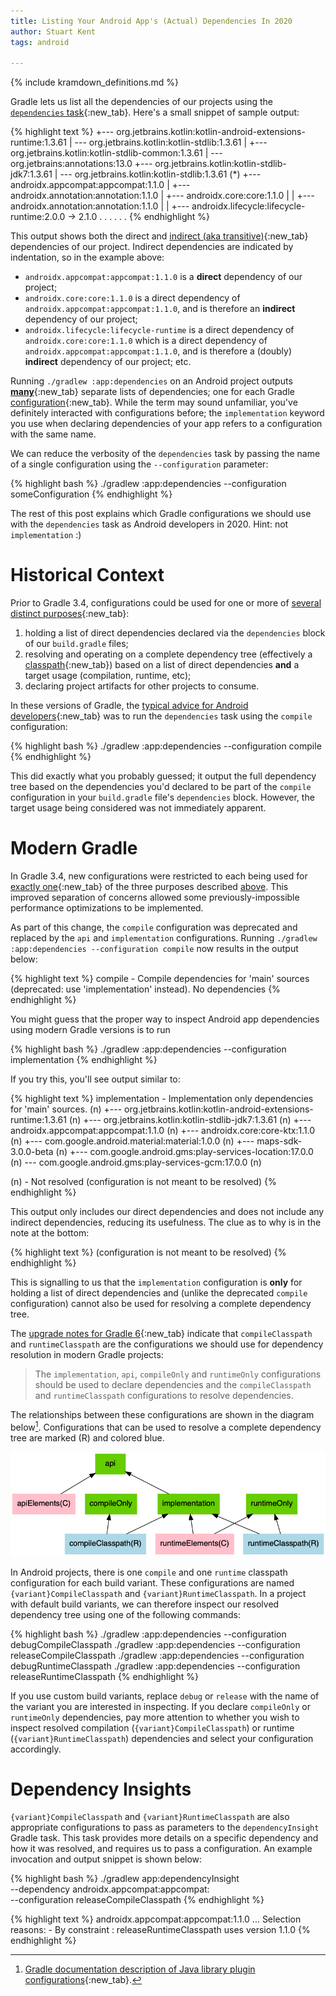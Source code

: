 ```yaml
---
title: Listing Your Android App's (Actual) Dependencies In 2020
author: Stuart Kent
tags: android

---
```


{% include kramdown_definitions.md %}

Gradle lets us list all the dependencies of our projects using the [`dependencies` task](https://docs.gradle.org/6.1.1/userguide/viewing_debugging_dependencies.html#sec:listing_dependencies){:new_tab}. Here's a small snippet of sample output:

{% highlight text %}
+--- org.jetbrains.kotlin:kotlin-android-extensions-runtime:1.3.61
|    \--- org.jetbrains.kotlin:kotlin-stdlib:1.3.61
|         +--- org.jetbrains.kotlin:kotlin-stdlib-common:1.3.61
|         \--- org.jetbrains:annotations:13.0
+--- org.jetbrains.kotlin:kotlin-stdlib-jdk7:1.3.61
|    \--- org.jetbrains.kotlin:kotlin-stdlib:1.3.61 (*)
+--- androidx.appcompat:appcompat:1.1.0
|    +--- androidx.annotation:annotation:1.1.0
|    +--- androidx.core:core:1.1.0
|    |    +--- androidx.annotation:annotation:1.1.0
|    |    +--- androidx.lifecycle:lifecycle-runtime:2.0.0 -> 2.1.0
.    .
.    .
.    .
{% endhighlight %}

This output shows both the direct and [indirect (aka transitive)](https://en.wikipedia.org/wiki/Transitive_dependency){:new_tab} dependencies of our project. Indirect dependencies are indicated by indentation, so in the example above:

- `androidx.appcompat:appcompat:1.1.0` is a **direct** dependency of our project;
- `androidx.core:core:1.1.0` is a direct dependency of `androidx.appcompat:appcompat:1.1.0`, and is therefore an **indirect** dependency of our project;
- `androidx.lifecycle:lifecycle-runtime` is a direct dependency of `androidx.core:core:1.1.0` which is a direct dependency of `androidx.appcompat:appcompat:1.1.0`, and is therefore a (doubly) **indirect** dependency of our project; etc.

Running `./gradlew :app:dependencies` on an Android project outputs [**many**](https://github.com/gradle/gradle/issues/11648){:new_tab} separate lists of dependencies; one for each Gradle [configuration](https://docs.gradle.org/6.1.1/userguide/dependency_management_for_java_projects.html#sec:configurations_java_tutorial){:new_tab}. While the term may sound unfamiliar, you've definitely interacted with configurations before; the `implementation` keyword you use when declaring dependencies of your app refers to a configuration with the same name.

We can reduce the verbosity of the `dependencies` task by passing the name of a single configuration using the `--configuration` parameter:

{% highlight bash %}
./gradlew :app:dependencies --configuration someConfiguration
{% endhighlight %}

The rest of this post explains which Gradle configurations we should use with the `dependencies` task as Android developers in 2020. Hint: not `implementation` :)

<!--more-->

# Historical Context

<a id="configuration_purpose_list"></a> Prior to Gradle 3.4, configurations could be used for one or more of [several distinct purposes](https://docs.gradle.org/6.1.1/userguide/dependency_management_for_java_projects.html#sec:configurations_java_tutorial){:new_tab}:

1. holding a list of direct dependencies declared via the `dependencies` block of our `build.gradle` files;
2. resolving and operating on a complete dependency tree (effectively a [classpath](https://en.wikipedia.org/wiki/Classpath_(Java)){:new_tab}) based on a list of direct dependencies **and** a target usage (compilation, runtime, etc);
3. declaring project artifacts for other projects to consume.

In these versions of Gradle, the [typical advice for Android developers](https://stackoverflow.com/a/44496539/2911458){:new_tab} was to run the `dependencies` task using the `compile` configuration:

{% highlight bash %}
./gradlew :app:dependencies --configuration compile
{% endhighlight %}

This did exactly what you probably guessed; it output the full dependency tree based on the dependencies you'd declared to be part of the `compile` configuration in your `build.gradle` file's `dependencies` block. However, the target usage being considered was not immediately apparent.

# Modern Gradle

In Gradle 3.4, new configurations were restricted to each being used for [exactly one](https://docs.gradle.org/6.1.1/userguide/dependency_management.html#sec:resolvable-consumable-configs){:new_tab} of the three purposes described [above](#configuration_purpose_list). This improved separation of concerns allowed some previously-impossible performance optimizations to be implemented.

As part of this change, the `compile` configuration was deprecated and replaced by the `api` and `implementation` configurations. Running `./gradlew :app:dependencies --configuration compile` now results in the output below:

{% highlight text %}
compile - Compile dependencies for 'main' sources (deprecated: use 'implementation' instead).
No dependencies
{% endhighlight %}

You might guess that the proper way to inspect Android app dependencies using modern Gradle versions is to run

{% highlight bash %}
./gradlew :app:dependencies --configuration implementation
{% endhighlight %}

If you try this, you'll see output similar to:

{% highlight text %}
implementation - Implementation only dependencies for 'main' sources. (n)
+--- org.jetbrains.kotlin:kotlin-android-extensions-runtime:1.3.61 (n)
+--- org.jetbrains.kotlin:kotlin-stdlib-jdk7:1.3.61 (n)
+--- androidx.appcompat:appcompat:1.1.0 (n)
+--- androidx.core:core-ktx:1.1.0 (n)
+--- com.google.android.material:material:1.0.0 (n)
+--- maps-sdk-3.0.0-beta (n)
+--- com.google.android.gms:play-services-location:17.0.0 (n)
\--- com.google.android.gms:play-services-gcm:17.0.0 (n)

(n) - Not resolved (configuration is not meant to be resolved)
{% endhighlight %}

This output only includes our direct dependencies and does not include any indirect dependencies, reducing its usefulness. The clue as to why is in the note at the bottom:

{% highlight text %}
(configuration is not meant to be resolved)
{% endhighlight %}

This is signalling to us that the `implementation` configuration is **only** for holding a list of direct dependencies and (unlike the deprecated `compile` configuration) cannot also be used for resolving a complete dependency tree.

The [upgrade notes for Gradle 6](https://docs.gradle.org/6.1.1/userguide/upgrading_version_5.html#dependencies_should_no_longer_be_declared_using_the_compile_and_runtime_configurations){:new_tab} indicate that `compileClasspath` and `runtimeClasspath` are the configurations we should use for dependency resolution in modern Gradle projects:

> The `implementation`, `api`, `compileOnly` and `runtimeOnly` configurations should be used to declare dependencies and the `compileClasspath` and `runtimeClasspath` configurations to resolve dependencies.

The relationships between these configurations are shown in the diagram below[^1]. Configurations that can be used to resolve a complete dependency tree are marked (R) and colored blue.

<div class="image-container">
  <img src="/assets/images/listing-your-android-apps-actual-dependencies-in-2020-java-library-plugin-configurations.png" />
</div>

In Android projects, there is one `compile` and one `runtime` classpath configuration for each build variant. These configurations are named `{variant}CompileClasspath` and `{variant}RuntimeClasspath`. In a project with default build variants, we can therefore inspect our resolved dependency tree using one of the following commands:

{% highlight bash %}
./gradlew :app:dependencies --configuration debugCompileClasspath
./gradlew :app:dependencies --configuration releaseCompileClasspath
./gradlew :app:dependencies --configuration debugRuntimeClasspath
./gradlew :app:dependencies --configuration releaseRuntimeClasspath
{% endhighlight %}

If you use custom build variants, replace `debug` or `release` with the name of the variant you are interested in inspecting. If you declare `compileOnly` or `runtimeOnly` dependencies, pay more attention to whether you wish to inspect resolved compilation (`{variant}CompileClasspath`) or runtime (`{variant}RuntimeClasspath`) dependencies and select your configuration accordingly.

# Dependency Insights

`{variant}CompileClasspath` and `{variant}RuntimeClasspath` are also appropriate configurations to pass as parameters to the `dependencyInsight` Gradle task. This task provides more details on a specific dependency and how it was resolved, and requires us to pass a configuration. An example invocation and output snippet is shown below:

{% highlight bash %}
./gradlew app:dependencyInsight \
        --dependency androidx.appcompat:appcompat: \
        --configuration releaseCompileClasspath
{% endhighlight %}

{% highlight text %}
androidx.appcompat:appcompat:1.1.0
   ...
   Selection reasons:
      - By constraint : releaseRuntimeClasspath uses version 1.1.0
{% endhighlight %}

[^1]: [Gradle documentation description of Java library plugin configurations](https://docs.gradle.org/6.1.1/userguide/java_library_plugin.html#sec:java_library_configurations_graph){:new_tab}.
